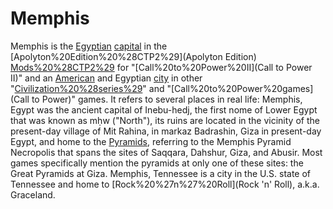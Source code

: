 # Memphis

Memphis is the [Egyptian](Egyptian) [capital](capital) in the [Apolyton%20Edition%20%28CTP2%29](Apolyton Edition) [Mods%20%28CTP2%29](mod) for "[Call%20to%20Power%20II](Call to Power II)" and an [American](American) and Egyptian [city](city) in other "[Civilization%20%28series%29](Civilization)" and "[Call%20to%20Power%20games](Call to Power)" games. It refers to several places in real life:
Memphis, Egypt was the ancient capital of Inebu-hedj, the first nome of Lower Egypt that was known as mḥw ("North"), its ruins are located in the vicinity of the present-day village of Mit Rahina, in markaz Badrashin, Giza in present-day Egypt, and home to the [Pyramids](Pyramids), referring to the Memphis Pyramid Necropolis that spans the sites of Saqqara, Dahshur, Giza, and Abusir. Most games specifically mention the pyramids at only one of these sites: the Great Pyramids at Giza.
Memphis, Tennessee is a city in the U.S. state of Tennessee and home to [Rock%20%27n%27%20Roll](Rock 'n' Roll), a.k.a. Graceland.
